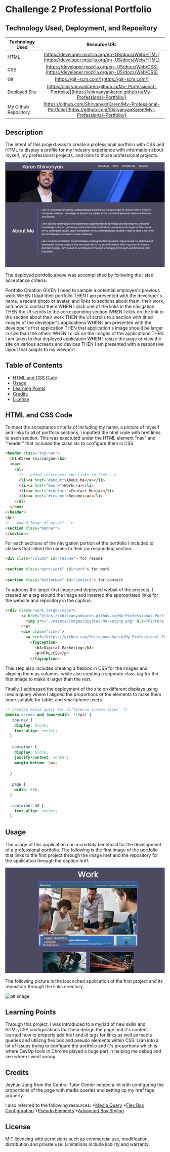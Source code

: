 # Challenge 2 Professional Portfolio

## Technology Used, Deployment, and Repository

| Technology Used         | Resource URL           | 
| ------------- |:-------------:| 
| HTML    | [https://developer.mozilla.org/en-US/docs/Web/HTML](https://developer.mozilla.org/en-US/docs/Web/HTML) | 
| CSS     | [https://developer.mozilla.org/en-US/docs/Web/CSS](https://developer.mozilla.org/en-US/docs/Web/CSS)      |   
| Git | [https://git-scm.com/](https://git-scm.com/)     | 
| Deployed Site | [https://shirvanyankaren.github.io/My-Professional-Portfolio/](https://shirvanyankaren.github.io/My-Professional-Portfolio/)     | 
| My Github Repository | [https://github.com/ShirvanyanKaren/My-Professional-Portfolio](https://github.com/ShirvanyanKaren/My-Professional-Portfolio/)     | 

## Description
The intent of this projext was to create a professional portfolio with CSS and HTML to display a profile for my industry experience with information about myself, my professional projects, and links to those professional projects.

![alt image](./Assets/Images/Portfolio-Fin.png)

The deployed portfolio above was accomplished by following the listed acceptance criteria:

Portfolio Creation
GIVEN I need to sample a potential employee's previous work
WHEN I load their portfolio
THEN I am presented with the developer's name, a recent photo or avatar, and links to sections about them, their work, and how to contact them
WHEN I click one of the links in the navigation
THEN the UI scrolls to the corresponding section
WHEN I click on the link to the section about their work
THEN the UI scrolls to a section with titled images of the developer's applications
WHEN I am presented with the developer's first application
THEN that application's image should be larger in size than the others
WHEN I click on the images of the applications
THEN I am taken to that deployed application
WHEN I resize the page or view the site on various screens and devices
THEN I am presented with a responsive layout that adapts to my viewport

## Table of Contents

* [HTML and CSS Code](#HTML-CSS)
* [Usage](#usage)
* [Learning Points](#learning-points)
* [Credits](#credits)
* [License](#license)

## HTML and CSS Code

To meet the acceptance criteria of including my name, a picture of myself and links to all of portfolio sections, I inputted the html code with href links to each section. This was exectuted under the HTML element "nav" and "header" that included the class ids to configure them in CSS

```html
<header class="top-nav">
  <h1>Karen Shirvanyan</h1>
  <nav>
    <ul>
      <!-- added references and links to them -->
      <li><a href="#about">About Me</a></li>
      <li><a href="#work">Work</a></li>
      <li><a href="#contact">Contact Me</a></li>
      <li><a href="#resume">Resume</a></li>
    </ul>
  </nav>
</header>
<hr>
<!-- Added Image of myself -->
<section class="banner">
</section> 
```

For each sections of the navigation portion of the portfolio I included id classes that linked the names to their corresponding section.

```html
<div class="column" id="resume"> for resume

<section class="port-work" id="work"> for work

<section class="bottomNav" id="contact"> for contact
```

To address the larger first image and deployed websit of the projects, I created an a tag around the image and inserted the appropriated links for the website and repository in the caption.


 ```html
 /<div class="work large-image">
        <a href="https://shirvanyankaren.github.io/My-Professional-Portfolio/" target="_blank">
          <img src="./Assets/Images/Digital-Marketing.png" alt="Picture of Digital Marketing">
        </a>
        <div class="links">
          <a href="https://github.com/ShirvanyanKaren/My-Professional-Portfolio" target="_blank">
            <figcaption>
              <h3>Digital Marketing</h3>
              <p>HTML/CSS</p>
            </figcaption> 
```

This step also included creating a flexbox in CSS for the images and aligning them as columns, while also creating a seperate class tag for the first image to make it larger than the rest.

Finally, I addressed the deployment of the site on different displays using media query where I aligned the proportions of the elements to make them more suitable for tablet and smartphone users.

``` css
/* Created media query for difference screen sizes  */
@media screen and (max-width: 768px) {
  .top-nav {
    display: block;
    text-align: center;
  }

  .container {
    display: block;
    justify-content: center;
    margin-bottom: 5px;

  }

  .page {
    width: 95%;
  }

  .container h2 {
    text-align: center;
  }
```

## Usage

The usage of this application can incredibly beneficial for the development of a professional portfolio. The following is the first image of the portfolio that links to the first project through the image href and the repository for the application through the caption href.

![alt image](./Assets/Images/Displaying-Web.png)

The following picture is the laucnched application of the first project and its repository through the links directory.

![alt image](/Assets/Images/Launched-App.png)

## Learning Points

Through this project, I was introduced to a myriad of new skills and HTML/CSS configurations that help design the page and it's content. I learned how to properly add href and id tags for links as well as media queries and utilizng flex box and pseudo elements within CSS. I ran into a lot of issues trying to configure the portfolio and it's proportions which is where DevOp tools in Chrome played a huge part in helping me debug and see where I went wrong.

## Credits

Jeyhun Jung from the Central Tutor Center helped a lot with configuring the proportions of the page with media queries and setting up my href tags properly.

I also referred to the following resources:
*[Media Query](https://developer.mozilla.org/en-US/docs/Web/CSS/Media_Queries/Using_media_queries)
*[Flex Box Configuration](https://developer.mozilla.org/en-US/docs/Web/CSS/CSS_Flexible_Box_Layout/Basic_Concepts_of_Flexbox)
*[Pseudo Elements](https://developer.mozilla.org/en-US/docs/Web/CSS/Pseudo-elements)
*[Advanced Box Styling](https://developer.mozilla.org/en-US/docs/Learn/CSS/Howto/create_fancy_boxes)

## License 

MIT licensing with permisions such as commercial use, modification, distribution and private use. Limitations include liability and warranty.





